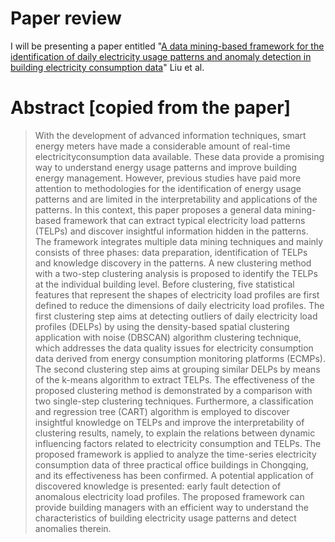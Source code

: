 # Paper review
I will  be presenting a paper entitled "[A data mining-based framework for the identification of daily electricity
usage patterns and anomaly detection in building electricity
consumption data](https://www.sciencedirect.com/science/article/abs/pii/S0378778820333879)" Liu et al. 

# Abstract [copied from the paper]

> With the development of advanced information techniques, smart energy meters have made a considerable amount of real-time electricityconsumption data available. These data provide a promising way to understand energy usage patterns and improve building energy management. However, previous studies have paid more attention to methodologies for the identification of energy usage patterns and are limited
in the interpretability and applications of the patterns. In this context, this paper proposes a general data
mining-based framework that can extract typical electricity load patterns (TELPs) and discover insightful
information hidden in the patterns. The framework integrates multiple data mining techniques and
mainly consists of three phases: data preparation, identification of TELPs and knowledge discovery in
the patterns. A new clustering method with a two-step clustering analysis is proposed to identify the
TELPs at the individual building level. Before clustering, five statistical features that represent the shapes
of electricity load profiles are first defined to reduce the dimensions of daily electricity load profiles. The
first clustering step aims at detecting outliers of daily electricity load profiles (DELPs) by using the
density-based spatial clustering application with noise (DBSCAN) algorithm clustering technique, which
addresses the data quality issues for electricity consumption data derived from energy consumption
monitoring platforms (ECMPs). The second clustering step aims at grouping similar DELPs by means of
the k-means algorithm to extract TELPs. The effectiveness of the proposed clustering method is demonstrated by a comparison with two single-step clustering techniques. Furthermore, a classification and
regression tree (CART) algorithm is employed to discover insightful knowledge on TELPs and improve
the interpretability of clustering results, namely, to explain the relations between dynamic influencing
factors related to electricity consumption and TELPs. The proposed framework is applied to analyze
the time-series electricity consumption data of three practical office buildings in Chongqing, and its effectiveness has been confirmed. A potential application of discovered knowledge is presented: early fault
detection of anomalous electricity load profiles. The proposed framework can provide building managers
with an efficient way to understand the characteristics of building electricity usage patterns and detect
anomalies therein.

